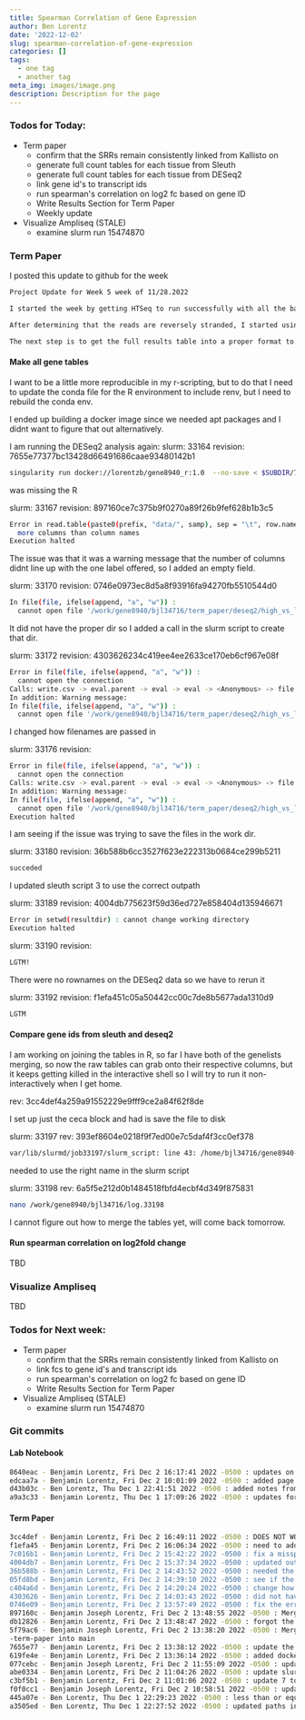 ```yaml
---
title: Spearman Correlation of Gene Expression
author: Ben Lorentz
date: '2022-12-02'
slug: spearman-correlation-of-gene-expression
categories: []
tags:
  - one tag
  - another tag
meta_img: images/image.png
description: Description for the page
---
```


### Todos for Today:

- Term paper
  - confirm that the SRRs remain consistently linked from Kallisto on
  - generate full count tables for each tissue from Sleuth
  - generate full count tables for each tissue from DESeq2
  - link gene id's to transcript ids
  - run spearman's correlation on log2 fc based on gene ID
  - Write Results Section for Term Paper
  - Weekly update
- Visualize Ampliseq (STALE)
  - examine slurm run 15474870
  
  
### Term Paper

I posted this update to github for the week

```md
Project Update for Week 5 week of 11/28.2022

I started the week by getting HTSeq to run successfully with all the bams at once, however the table was not saved to disk by itself it had a whole logfile above which was hard to parse as a tsv or alternative. Based on these inital results I had a feeling that the data was stranded, and I spent some time trying to get guess my lt to install and run, with no success, so I found an alternative package that examines kallisto results and determines strandedness from them, see my lab notebook entry for more details

After determining that the reads are reversely stranded, I started using deseq2 to analyze the HTSeq results that used the proper parameters, (rev: 4673b5b60ad4e04e0889121a95b22f60c59d328d). I am seeing less DEGs than the authors found see lab notebook. I talked to Dr. Bergman in class, and he suggested reviewing the metadata to ensure it is properly formed, I did and it seems valid.

The next step is to get the full results table into a proper format to line up the detected genes and run a correlation on the L2FC to see if they are correlated and then authors results are different, or if there is a bug in my process.
```

#### Make all gene tables

I want to be a little more reproducible in my r-scripting, but to do that I need to update the conda file for the R environment to include renv, but I need to rebuild the conda env. 

I ended up building a docker image since we needed apt packages and I didnt want to figure that out alternatively.

I am running the DESeq2 analysis again:
slurm: 33164
revision: 7655e77377bc13428d66491686caae93480142b1

```bash
singularity run docker://lorentzb/gene8940_r:1.0  --no-save < $SUBDIR/7_deseq2_DGE.r
```

was missing the R

slurm: 33167
revision: 897160ce7c375b9f0270a89f26b9fef628b1b3c5

```bash
Error in read.table(paste0(prefix, "data/", samp), sep = "\t", row.name = 1,  :
  more columns than column names
Execution halted
```
The issue was that it was a warning message that the number of columns didnt line up with the one label offered, so I added an empty field. 

slurm: 33170
revision: 0746e0973ec8d5a8f93916fa94270fb5510544d0

```bash
In file(file, ifelse(append, "a", "w")) :
  cannot open file '/work/gene8940/bjl34716/term_paper/deseq2/high_vs_low_ceca_deseq_p_0.05.csv': No such file or $Execution halted
```

It did not have the proper dir so I added a call in the slurm script to create that dir. 

slurm: 33172
revision: 4303626234c419ee4ee2633ce170eb6cf967e08f

```bash
Error in file(file, ifelse(append, "a", "w")) :
  cannot open the connection
Calls: write.csv -> eval.parent -> eval -> eval -> <Anonymous> -> file
In addition: Warning message:
In file(file, ifelse(append, "a", "w")) :
  cannot open file '/work/gene8940/bjl34716/term_paper/deseq2/high_vs_low_ceca_deseq_p_0.05.csv': No such file or $Execution halted
```

I changed how filenames are passed in

slurm: 33176
revision: 

```bash
Error in file(file, ifelse(append, "a", "w")) :
  cannot open the connection
Calls: write.csv -> eval.parent -> eval -> eval -> <Anonymous> -> file
In addition: Warning message:
In file(file, ifelse(append, "a", "w")) :
  cannot open file '/work/gene8940/bjl34716/term_paper/deseq2/high_vs_low_ceca_deseq_p_0.05.csv': No such file or $
Execution halted
```

I am seeing if the issue was trying to save the files in the work dir.

slurm: 33180
revision: 36b588b6cc3527f623e222313b0684ce299b5211

```bash
succeded
```

I updated sleuth script 3 to use the correct outpath

slurm: 33189
revision: 4004db775623f59d36ed727e858404d135946671

```bash
Error in setwd(resultdir) : cannot change working directory
Execution halted
```

slurm: 33190
revision: 

```bash
LGTM!
```

There were no rownames on the DESeq2 data so we have to rerun it

slurm: 33192
revision: f1efa451c05a50442cc00c7de8b5677ada1310d9

```bash
LGTM
```

#### Compare gene ids from sleuth and deseq2

I am working on joining the tables in R, so far I have both of the genelists merging, so now the raw tables can grab onto their respective columns, but it keeps getting killed in the interactive shell so I will try to run it non-interactively when I get home.

rev: 3cc4def4a259a91552229e9fff9ce2a84f62f8de

I set up just the ceca block and had is save the file to disk

slurm: 33197
rev: 393ef8604e0218f9f7ed00e7c5daf4f3cc0ef378

```bash
var/lib/slurmd/job33197/slurm_script: line 43: /home/bjl34716/gene8940-term-paper/code/9_deseq2_DGE.r: No such file or directory
```

needed to use the right name in the slurm script

slurm: 33198
rev: 6a5f5e212d0b1484518fbfd4ecbf4d349f875831

```bash
nano /work/gene8940/bjl34716/log.33198


```

I cannot figure out how to merge the tables yet, will come back tomorrow. 
#### Run spearman correlation on log2fold change

TBD

### Visualize Ampliseq

TBD

### Todos for Next week:

- Term paper
  - confirm that the SRRs remain consistently linked from Kallisto on
  - link fcs to gene id's and transcript ids
  - run spearman's correlation on log2 fc based on gene ID
  - Write Results Section for Term Paper
- Visualize Ampliseq (STALE)
  - examine slurm run 15474870
  
### Git commits

#### Lab Notebook

```bash
8640eac - Benjamin Lorentz, Fri Dec 2 16:17:41 2022 -0500 : updates on development
edcaa7a - Benjamin Lorentz, Fri Dec 2 10:01:09 2022 -0500 : added page for Friday
d43b03c - Ben Lorentz, Thu Dec 1 22:41:51 2022 -0500 : added notes from night work
a9a3c33 - Benjamin Lorentz, Thu Dec 1 17:09:26 2022 -0500 : updates for end of Thursday
```


#### Term Paper

```bash
3cc4def - Benjamin Lorentz, Fri Dec 2 16:49:11 2022 -0500 : DOES NOT WORK, transitioning from work to home setup
f1efa45 - Benjamin Lorentz, Fri Dec 2 16:06:34 2022 -0500 : need to add the row names back in so we know what genes we're dealing with
7c016b1 - Benjamin Lorentz, Fri Dec 2 15:42:22 2022 -0500 : fix a misspelling and save results to home dir
4004db7 - Benjamin Lorentz, Fri Dec 2 15:37:34 2022 -0500 : updated outpath for sleuth wt
36b588b - Benjamin Lorentz, Fri Dec 2 14:43:52 2022 -0500 : needed the _res
05fd8bd - Benjamin Lorentz, Fri Dec 2 14:39:10 2022 -0500 : see if the /work was the issue
c404a6d - Benjamin Lorentz, Fri Dec 2 14:20:24 2022 -0500 : change how filename is passed in
4303626 - Benjamin Lorentz, Fri Dec 2 14:03:43 2022 -0500 : did not have output directory
0746e09 - Benjamin Lorentz, Fri Dec 2 13:57:49 2022 -0500 : fix the error colnames don't match
897160c - Benjamin Joseph Lorentz, Fri Dec 2 13:48:55 2022 -0500 : Merge branch 'main' of github.com:lorentzben/gene8940-term-paper into main
db12826 - Benjamin Lorentz, Fri Dec 2 13:48:47 2022 -0500 : forgot the r in slurm 7
5f79ac6 - Benjamin Joseph Lorentz, Fri Dec 2 13:38:20 2022 -0500 : Merge branch 'main' of github.com:lorentzben/gene8940
-term-paper into main
7655e77 - Benjamin Lorentz, Fri Dec 2 13:38:12 2022 -0500 : update the slurm submission script to remove conda call
619fe4e - Benjamin Lorentz, Fri Dec 2 13:36:14 2022 -0500 : added dockerfile
077cebc - Benjamin Joseph Lorentz, Fri Dec 2 11:55:09 2022 -0500 : updated Ryaml for libxml2
abe0334 - Benjamin Lorentz, Fri Dec 2 11:04:26 2022 -0500 : update slurm sub 7 and activate r in script
c3bf5b1 - Benjamin Lorentz, Fri Dec 2 11:01:06 2022 -0500 : update 7 to activate renv
f0f0cc1 - Benjamin Joseph Lorentz, Fri Dec 2 10:58:51 2022 -0500 : updated R yaml
445a07e - Ben Lorentz, Thu Dec 1 22:29:23 2022 -0500 : less than or equal to 0.05
a3505ed - Ben Lorentz, Thu Dec 1 22:27:52 2022 -0500 : updated paths in sleuth WT scripts and in deseq2 script
```


